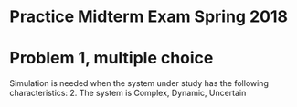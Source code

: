 # Practice Midterm Exam Spring 2018

# Problem 1, multiple choice
Simulation is needed when the system under study has the following characteristics:
2. The system is Complex, Dynamic, Uncertain


